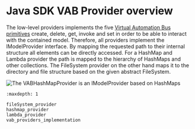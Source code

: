 # Java SDK VAB Provider overview

The low-level providers implements the five [Virtual Automation Bus primitives](../user_documentation/vab/index.md) create, delete, get, invoke and set in order to be able to interact with the contained model. Therefore, all providers implement the IModelProvider interface. By mapping the requested path to their internal structure all elements can be directly accessed. For a HashMap and Lambda provider the path is mapped to the hierarchy of HashMaps and other collections. The FileSystem provider on the other hand maps it to the directory and file structure based on the given abstract FileSystem.

![The VABHashMapProvider is an IModelProvider based on HashMaps](../user_documentation/images/VABProviders.png)


```{toctree}
:maxdepth: 1

fileSystem_provider
hashmap_provider
lambda_provider
vab_providers_implementation

```